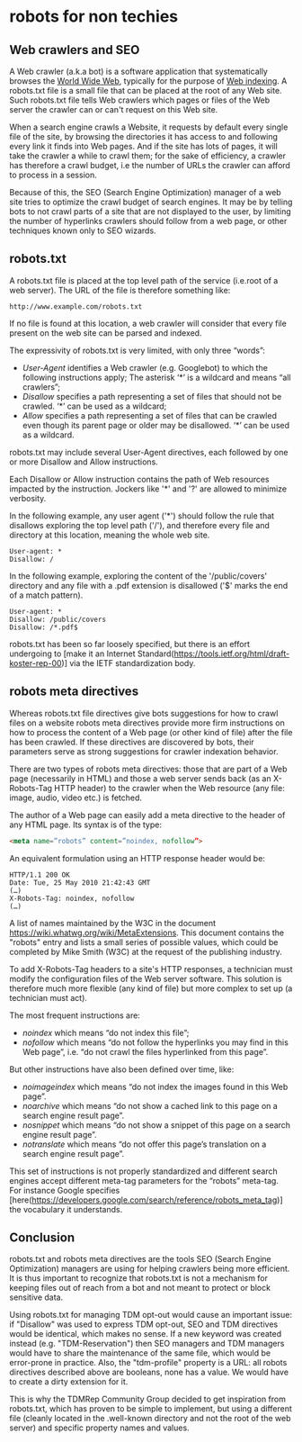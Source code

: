 # robots for non techies

## Web crawlers and SEO

A Web crawler (a.k.a bot)  is a software application that systematically browses the [World Wide Web](https://en.wikipedia.org/wiki/World_Wide_Web), typically for the purpose of [Web indexing](https://en.wikipedia.org/wiki/Web_indexing). A robots.txt file is a small file that can be placed at the root of any Web site. Such robots.txt file tells Web crawlers which pages or files of the Web server the crawler can or can't request on this Web site.

When a search engine crawls a Website, it requests by default every single file of the site, by browsing the directories it has access to and following every link it finds into Web pages. And if the site has lots of pages, it will take the crawler a while to crawl them; for the sake of efficiency, a crawler has therefore a crawl budget, i.e the number of URLs the crawler can afford to process in a session.

Because of this, the SEO (Search Engine Optimization) manager of a web site tries to optimize the crawl budget of search engines. It may be by telling bots to not crawl parts of a site that are not displayed to the user, by limiting the number of hyperlinks crawlers should follow from a web page, or other techniques known only to SEO wizards.

## robots.txt 

A robots.txt file is placed at the top level path of the service (i.e.root of a web server). The URL of the file is therefore something like: 

```
http://www.example.com/robots.txt
```

If no file is found at this location, a web crawler will consider that every file present on the web site can be parsed and indexed. 

The expressivity of robots.txt is very limited, with only three “words”:

- *User-Agent* identifies a Web crawler (e.g. Googlebot) to which the following instructions apply; The asterisk ‘*’ is a wildcard and means “all crawlers”;
- *Disallow* specifies a path representing a set of files that should not be crawled. ‘*’ can be used as a wildcard;
- *Allow* specifies a path representing a set of files that can be crawled even though its parent page or older may be disallowed. ‘*’ can be used as a wildcard.

robots.txt may include several User-Agent directives, each followed by one or more Disallow and Allow instructions.

Each Disallow or Allow instruction contains the path of Web resources impacted by the instruction. Jockers like '*' and '?' are allowed to minimize verbosity.

In the following example, any user agent ('*') should follow the rule that disallows exploring the top level path ('/'), and therefore every file and directory at this location, meaning the whole web site.

```
User-agent: *
Disallow: /
```

In the following example, exploring the content of the '/public/covers' directory and any file with a .pdf extension is disallowed ('$' marks the end of a match pattern).

```
User-agent: *
Disallow: /public/covers
Disallow: /*.pdf$
```

robots.txt has been so far loosely specified, but there is an effort undergoing to [make it an Internet Standard(https://tools.ietf.org/html/draft-koster-rep-00)] via the IETF standardization body. 

## robots meta directives 

Whereas robots.txt file directives give bots suggestions for how to crawl files on a website robots meta directives provide more firm instructions on how to process the content of a Web page (or other kind of file) after the file has been crawled. If these directives are discovered by bots, their parameters serve as strong suggestions for crawler indexation behavior. 

There are two types of robots meta directives: those that are part of a Web page (necessarily in HTML) and those a web server sends back (as an X-Robots-Tag HTTP header) to the crawler when the Web resource (any file: image, audio, video etc.) is fetched. 

The author of a Web page can easily add a meta directive to the header of any HTML page. Its syntax is of the type:

``` html
<meta name=”robots” content=”noindex, nofollow”>
```

An equivalent formulation using an HTTP response header would be:

``` http
HTTP/1.1 200 OK
Date: Tue, 25 May 2010 21:42:43 GMT
(…)
X-Robots-Tag: noindex, nofollow
(…)
````

A list of <meta> names maintained by the W3C in the document https://wiki.whatwg.org/wiki/MetaExtensions. This document contains the "robots" entry and lists a small series of possible values, which could be completed by Mike Smith (W3C) at the request of the publishing industry.

To add X-Robots-Tag headers to a site's HTTP responses, a technician must modify the configuration files of the Web server software. This solution is therefore much more flexible (any kind of file) but more complex to set up (a technician must act). 

The most frequent instructions are:

- *noindex* which means “do not index this file”;
- *nofollow* which means “do not follow the hyperlinks you may find in this Web page”, i.e. “do not crawl the files hyperlinked from this page”.

But other instructions have also been defined over time, like: 

- *noimageindex* which means “do not index the images found in this Web page”. 
- *noarchive* which means “do not show a cached link to this page on a search engine result page”.
- *nosnippet* which means “do not show a snippet of this page on a search engine result page”.
- *notranslate* which means “do not offer this page’s translation on a search engine result page”.

This set of instructions is not properly standardized and different search engines accept different meta-tag parameters for the “robots” meta-tag. For instance Google specifies [here(https://developers.google.com/search/reference/robots_meta_tag)] the vocabulary it understands.

## Conclusion

robots.txt and robots meta directives are the tools SEO (Search Engine Optimization) managers are using for helping crawlers being more efficient. It is thus important to recognize that robots.txt is not a mechanism for keeping files out of reach from a bot and not meant to protect or block sensitive data.

Using robots.txt for managing TDM opt-out would cause an important issue: if "Disallow" was used to express TDM opt-out, SEO and TDM directives would be identical, which makes no sense. If a new keyword was created instead (e.g. "TDM-Reservation") then SEO managers and TDM managers would have to share the maintenance of the same file, which would be error-prone in practice. Also, the "tdm-profile" property is a URL: all robots directives described above are booleans, none has a value. We would have to create a dirty extension for it. 

This is why the TDMRep Community Group decided to get inspiration from robots.txt, which has proven to be simple to implement, but using a different file (cleanly located in the .well-known directory and not the root of the web server) and specific property names and values. 
